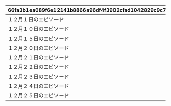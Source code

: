 |66fa3b1ea089f6e12141b8866a96df4f3902cfad1042829c9c7a6b0087724a47|38471bf98d05ed16a00dc50552ea0728f598c0490bd79ed9f4de125b3b269093|54946bda5f3aa55fa7cec7e65d0299ff6e14e1ea6d9b9467108b8ae1b42cc1e3|c88774b5b62b0484205ad49e2bf007f8f50a92baa1f176097d29421c69b7a744|377dde6854c4e87e8c7d3211f7aa459982afcc62e3d67644cb9a630e4a3a47dd|806353a4506afbda46b102dd6a6f30dd457942b85b2c288db4f6de5638feb289|53d5391b4771a6a48dd3d768e43394457edc374bb46d808758daf3f0b8bdfd64|65330e3d0e0a06e1ab9c7057211633f7436475ae419a3ddf30bb4357f0b357fb|1c445e0c57c2b1a464ef4d945aec53a4a31287d235afab73201404a06c63922f|cf8cb369586e5b75041fc6de0112d06eee18f2bc9e69dfb7f6bea3c9485c44b9|301dff7fa84e4e9fdc15f951aff40fe63b7924d86c9d632f0a8811b7b6c792b7|23d89559bc501e9ead5557d3fac244bf34d7a2ec8ecc9400997cfa78314675ba|b73430db6536702fba6e4210c8c90c156fb40fd165e4ce1674ff5c7eb96eff9f|
| --- | --- | --- | --- | --- | --- | --- | --- | --- | --- | --- | --- | --- |
|１２月１日のエピソード|220|0|2023/11/30 12:00:00|5132061|8|1|91002|10161110|10132|焦りと不安の準備期間|35|-389|
|１２月１０日のエピソード|8|5132061|2023/11/30 12:00:00|5132062|8|10|91002|0|10132|チーズが繋ぐ縁|35|174|
|１２月１５日のエピソード|-97|5132062|2023/12/01 5:00:00|5132063|8|15|91002|0|10132|刻まれし二つ名|35|171|
|１２月２０日のエピソード|-98|5132063|2023/12/01 5:00:00|5132064|8|20|91002|0|10132|敏腕プロデューサーは語る|35|-355|
|１２月２１日のエピソード|114|5132064|2023/12/02 5:00:00|5132065|8|21|91002|0|10132|麗しのお召し物|35|-364|
|１２月２２日のエピソード|7|5132065|2023/12/02 5:00:00|5132066|8|22|91002|0|10132|クリスマスはバラの香り|35|-222|
|１２月２３日のエピソード|113|5132066|2023/12/02 5:00:00|5132067|8|23|91002|0|10132|雪解けの予感|35|45|
|１２月２４日のエピソード|117|5132067|2023/12/03 5:00:00|5132068|8|24|91002|0|10132|思い馳せる聖夜|35|-38|
|１２月２５日のエピソード|0|5132068|2023/12/03 5:00:00|5132169|16|25|9000230|0|10132|宴の前にて|1|0|
